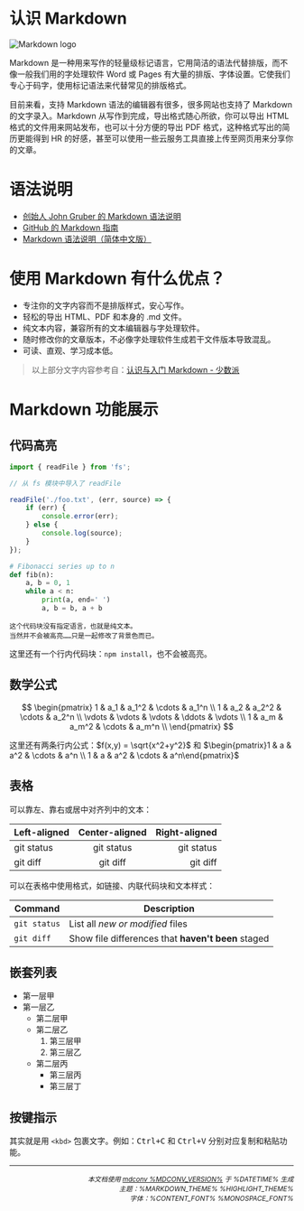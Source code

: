 # 认识 Markdown

![Markdown logo](https://ae01.alicdn.com/kf/H76c33e213d744eceb779afb7031b127ff.png)

Markdown 是一种用来写作的轻量级标记语言，它用简洁的语法代替排版，而不像一般我们用的字处理软件 Word 或 Pages 有大量的排版、字体设置。它使我们专心于码字，使用标记语法来代替常见的排版格式。

目前来看，支持 Markdown 语法的编辑器有很多，很多网站也支持了 Markdown 的文字录入。Markdown 从写作到完成，导出格式随心所欲，你可以导出 HTML 格式的文件用来网站发布，也可以十分方便的导出 PDF 格式，这种格式写出的简历更能得到 HR 的好感，甚至可以使用一些云服务工具直接上传至网页用来分享你的文章。

# 语法说明

* [创始人 John Gruber 的 Markdown 语法说明](https://daringfireball.net/projects/markdown/syntax)
* [GitHub 的 Markdown 指南](https://docs.github.com/cn/free-pro-team@latest/github/writing-on-github/basic-writing-and-formatting-syntax)
* [Markdown 语法说明（简体中文版）](https://github.com/riku/Markdown-Syntax-CN/blob/master/syntax.md)

# 使用 Markdown 有什么优点？

* 专注你的文字内容而不是排版样式，安心写作。
* 轻松的导出 HTML、PDF 和本身的 .md 文件。
* 纯文本内容，兼容所有的文本编辑器与字处理软件。
* 随时修改你的文章版本，不必像字处理软件生成若干文件版本导致混乱。
* 可读、直观、学习成本低。

> 以上部分文字内容参考自：[认识与入门 Markdown - 少数派](https://sspai.com/post/25137)

# Markdown 功能展示

## 代码高亮

```js
import { readFile } from 'fs';

// 从 fs 模块中导入了 readFile

readFile('./foo.txt', (err, source) => {
    if (err) {
        console.error(err);
    } else {
        console.log(source);
    }
});
```

```py
# Fibonacci series up to n
def fib(n):
    a, b = 0, 1
    while a < n:
        print(a, end=' ')
        a, b = b, a + b
```

```
这个代码块没有指定语言，也就是纯文本。
当然并不会被高亮……只是一起修改了背景色而已。
```

这里还有一个行内代码块：`npm install`，也不会被高亮。

## 数学公式

$$
    \begin{pmatrix}
    1 & a_1 & a_1^2 & \cdots & a_1^n \\
    1 & a_2 & a_2^2 & \cdots & a_2^n \\
    \vdots & \vdots & \vdots & \ddots & \vdots \\
    1 & a_m & a_m^2 & \cdots & a_m^n \\
    \end{pmatrix}
$$

这里还有两条行内公式：$f(x,y) = \sqrt{x^2+y^2}$ 和 $\begin{pmatrix}1 & a & a^2 & \cdots & a^n \\ 1 & a & a^2 & \cdots & a^n\end{pmatrix}$

## 表格

可以靠左、靠右或居中对齐列中的文本：

| Left-aligned | Center-aligned | Right-aligned |
| :---         |     :---:      |          ---: |
| git status   | git status     | git status    |
| git diff     | git diff       | git diff      |

可以在表格中使用格式，如链接、内联代码块和文本样式：

| Command | Description |
| --- | --- |
| `git status` | List all *new or modified* files |
| `git diff` | Show file differences that **haven't been** staged |

## 嵌套列表

* 第一层甲
* 第一层乙
    * 第二层甲
    * 第二层乙
        1. 第三层甲
        2. 第三层乙
    * 第二层丙
        * 第三层丙
        * 第三层丁

## 按键指示

其实就是用 `<kbd>` 包裹文字。例如：<kbd>Ctrl+C</kbd> 和 <kbd>Ctrl+V</kbd> 分别对应复制和粘贴功能。

---

<div style="text-align:right">

<small>*本文档使用 [mdconv %MDCONV_VERSION%](https://github.com/TransparentLC/mdconv) 于 %DATETIME% 生成<br>主题：%MARKDOWN_THEME% %HIGHLIGHT_THEME%<br>字体：%CONTENT_FONT% %MONOSPACE_FONT%*</small>

</div>